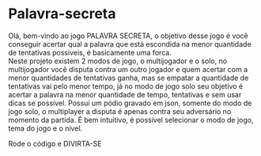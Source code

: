# Palavra-secreta

Olá, bem-vindo ao jogo PALAVRA SECRETA, o objetivo desse jogo é você conseguir acertar qual a palavra que está escondida na menor quantidade de tentativas possiveis, é basicamente uma forca.  
Neste projeto existem 2 modos de jogo, o multijogador e o solo, no multijogador você disputa contra um outro jogador e quem acertar com a menor quantidades de tentativas ganha, mas se empatar a quantidade de tentativas vai pelo menor tempo, já no modo de jogo solo seu objetivo é acertar a palavra na menor quantidade de tempo, tentativas e sem usar dicas se possível.
Possui um pódio gravado em json, somente do modo de jogo solo, o multiplayer a disputa é apenas contra seu adversário no momento da partida.
É bem intuitivo, é possível selecionar o modo de jogo, tema do jogo e o nível.


Rode o código e DIVIRTA-SE